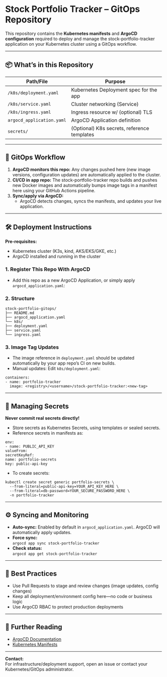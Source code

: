 # Stock Portfolio Tracker – GitOps Repository

This repository contains the **Kubernetes manifests** and **ArgoCD configuration** required to deploy and manage the stock-portfolio-tracker application on your Kubernetes cluster using a GitOps workflow.

---

## 📦 What’s in this Repository

| Path/File                  | Purpose                                      |
|----------------------------|----------------------------------------------|
| `/k8s/deployment.yaml`     | Kubernetes Deployment spec for the app       |
| `/k8s/service.yaml`        | Cluster networking (Service)                 |
| `/k8s/ingress.yaml`        | Ingress resource w/ (optional) TLS           |
| `argocd_application.yaml`  | ArgoCD Application definition                |
| `secrets/`                 | (Optional) K8s secrets, reference templates  |

---

## 🚀 GitOps Workflow

1. **ArgoCD monitors this repo:** Any changes pushed here (new image versions, configuration updates) are automatically applied to the cluster.
2. **CI/CD in app repo:** The stock-portfolio-tracker repo builds and pushes new Docker images and automatically bumps image tags in a manifest here using your GitHub Actions pipeline.
3. **Sync/apply via ArgoCD:**  
   - ArgoCD detects changes, syncs the manifests, and updates your live application.

---

## 🛠️ Deployment Instructions

**Pre-requisites:**
- Kubernetes cluster (K3s, kind, AKS/EKS/GKE, etc.)
- ArgoCD installed and running in the cluster

### 1. Register This Repo With ArgoCD

- Add this repo as a new ArgoCD Application, or simply apply `argocd_application.yaml`:

### 2. Structure
```
stock-portfolio-gitops/
├── README.md
├── argocd_application.yaml
└── k8s/
├── deployment.yaml
├── service.yaml
└── ingress.yaml
```

### 3. Image Tag Updates

- The image reference in `deployment.yaml` should be updated automatically by your app repo’s CI on new builds.
- Manual updates: Edit `k8s/deployment.yaml`:
```
containers:
- name: portfolio-tracker
  image: <registry>/<username>/stock-portfolio-tracker:<new-tag>
```

---

## 🔐 Managing Secrets

**Never commit real secrets directly!**
- Store secrets as Kubernetes Secrets, using templates or sealed secrets.
- Reference secrets in manifests as:

```
env:
- name: PUBLIC_API_KEY
valueFrom:
secretKeyRef:
name: portfolio-secrets
key: public-api-key
```

- To create secrets:
```
kubectl create secret generic portfolio-secrets \
  --from-literal=public-api-key=YOUR_API_KEY_HERE \
  --from-literal=db-password=YOUR_SECURE_PASSWORD_HERE \
  -n portfolio-tracker
```


---

## ⚙️ Syncing and Monitoring

- **Auto-sync:** Enabled by default in `argocd_application.yaml`. ArgoCD will automatically apply updates.
- **Force sync:**  
`argocd app sync stock-portfolio-tracker`
- **Check status:**  
`argocd app get stock-portfolio-tracker`


---

## 📝 Best Practices

- Use Pull Requests to stage and review changes (image updates, config changes)
- Keep all deployment/environment config here—no code or business logic
- Use ArgoCD RBAC to protect production deployments

---

## 📒 Further Reading

- [ArgoCD Documentation](https://argo-cd.readthedocs.io/)
- [Kubernetes Manifests](https://kubernetes.io/docs/concepts/overview/working-with-objects/kubernetes-objects/)

---

**Contact:**  
For infrastructure/deployment support, open an issue or contact your Kubernetes/GitOps administrator.
